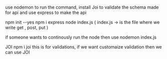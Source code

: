 use nodemon to run the command, install Joi to validate the schema made for api and use express to make the api 

npm init --yes
npm i express
node index.js  ( index.js -> is the file where we write get , post, put ) 

if someone wants to continously run the node 
then use 
nodemon index.js


JOI 
npm i joi 
this is for validations, if we want customaize validation then we can use JOI 
